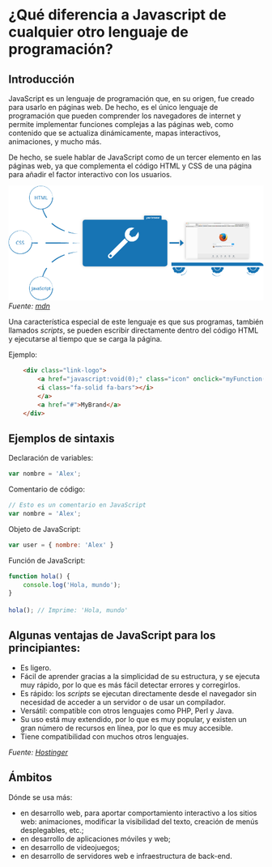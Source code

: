 # ¿Qué diferencia a Javascript de cualquier otro lenguaje de programación?

## Introducción

JavaScript es un lenguaje de programación que, en su origen, fue creado para usarlo en páginas web. De hecho, es el único lenguaje de programación que pueden comprender los navegadores de internet y permite implementar funciones complejas a las páginas web, como contenido que se actualiza dinámicamente, mapas interactivos, animaciones, y mucho más.

De hecho, se suele hablar de JavaScript como de un tercer elemento en las páginas web, ya que complementa el código HTML y CSS de una página para añadir el factor interactivo con los usuarios.

![alt text](image.png)
*Fuente: [mdn](https://developer.mozilla.org/en-US/docs/Learn/JavaScript/First_steps/What_is_JavaScript)*


Una característica especial de este lenguaje es que sus programas, también llamados *scripts*, se pueden escribir directamente dentro del código HTML y ejecutarse al tiempo que se carga la página.

Ejemplo:
```html
    <div class="link-logo">
        <a href="javascript:void(0);" class="icon" onclick="myFunction()">
        <i class="fa-solid fa-bars"></i>
        </a>
        <a href="#">MyBrand</a>
    </div>
```


## Ejemplos de sintaxis

Declaración de variables:

```JavaScript
var nombre = 'Alex';
```

Comentario de código:

```JavaScript
// Esto es un comentario en JavaScript
var nombre = 'Alex';
```

Objeto de JavaScript:
```JavaScript
var user = { nombre: 'Alex' }
```

Función de JavaScript:

```JavaScript
function hola() {
    console.log('Hola, mundo');
}

hola(); // Imprime: 'Hola, mundo'
```

## Algunas ventajas de JavaScript para los principiantes:

- Es ligero.
- Fácil de aprender gracias a la simplicidad de su estructura, y se ejecuta muy rápido, por lo que es más fácil detectar errores y corregirlos.
- Es rápido: los *scripts* se ejecutan directamente desde el navegador sin necesidad de acceder a un servidor o de usar un compilador.
- Versátil: compatible con otros lenguajes como PHP, Perl y Java.
- Su uso está muy extendido, por lo que es muy popular, y existen un gran número de recursos en línea, por lo que es muy accesible.
- Tiene compatibilidad con muchos otros lenguajes.


*Fuente: [Hostinger](https://www.hostinger.com/tutorials/what-is-javascript#What_Is_JavaScript)*


## Ámbitos

Dónde se usa más:

- en desarrollo web, para aportar comportamiento interactivo a los sitios web: animaciones, modificar la visibilidad del texto, creación de menús desplegables, etc.;
- en desarrollo de aplicaciones móviles y web;
- en desarrollo de videojuegos;
- en desarrollo de servidores web e infraestructura de back-end.

